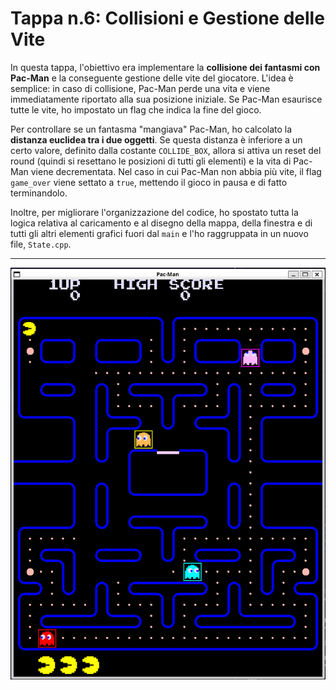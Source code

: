 # Tappa n.6: Collisioni e Gestione delle Vite

In questa tappa, l'obiettivo era implementare la **collisione dei fantasmi con Pac-Man** e la conseguente gestione delle vite del giocatore. L'idea è semplice: in caso di collisione, Pac-Man perde una vita e viene immediatamente riportato alla sua posizione iniziale. Se Pac-Man esaurisce tutte le vite, ho impostato un flag che indica la fine del gioco.

Per controllare se un fantasma "mangiava" Pac-Man, ho calcolato la **distanza euclidea tra i due oggetti**. Se questa distanza è inferiore a un certo valore, definito dalla costante `COLLIDE_BOX`, allora si attiva un reset del round (quindi si resettano le posizioni di tutti gli elementi) e la vita di Pac-Man viene decrementata. Nel caso in cui Pac-Man non abbia più vite, il flag `game_over` viene settato a `true`, mettendo il gioco in pausa e di fatto terminandolo.

Inoltre, per migliorare l'organizzazione del codice, ho spostato tutta la logica relativa al caricamento e al disegno della mappa, della finestra e di tutti gli altri elementi grafici fuori dal `main` e l'ho raggruppata in un nuovo file, `State.cpp`.

---

![Demo del gioco con gestione delle collisioni](images/demo.png)
